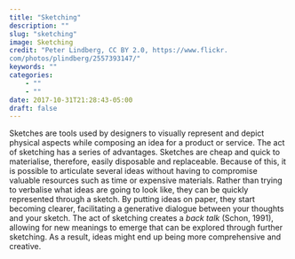 ```yaml
---
title: "Sketching"
description: ""
slug: "sketching"
image: Sketching
credit: "Peter Lindberg, CC BY 2.0, https://www.flickr.com/photos/plindberg/2557393147/"
keywords: ""
categories:
    - ""
    - ""
date: 2017-10-31T21:28:43-05:00
draft: false
---
```


Sketches are tools used by designers to visually represent and depict physical aspects while composing an idea for a product or service. The act of sketching has a series of advantages. Sketches are cheap and quick to materialise, therefore, easily disposable and replaceable. Because of this, it is possible to articulate several ideas without having to compromise valuable resources such as time or expensive materials. Rather than trying to verbalise what ideas are going to look like, they can be quickly represented through a sketch. By putting ideas on paper, they start becoming clearer, facilitating a generative dialogue between your thoughts and your sketch. The act of sketching creates a _back talk_ (Schon, 1991), allowing for new meanings to emerge that can be explored through further sketching. As a result, ideas might end up being more comprehensive and creative.

